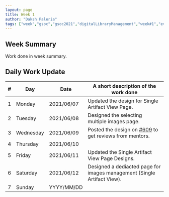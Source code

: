 ```yaml
---
layout: page
title: Week 1
author: "Daksh Paleria"
tags: ["week","gsoc","gsoc2021","digitalLibraryManagement","week#1","eval#1"]
---
```


## Week Summary

 
Work done in week summary.

## Daily Work Update

|\#|Day|Date|A short description of the work done|  
|---	|---	|---	|---	|  
|1   	| Monday 	|   2021/06/07	| Updated the design for Single Artifact View Page. |  
|2   	| Tuesday  	|   2021/06/08	| Designed the selecting multiple images page.	|  
|3   	| Wednesday  	|  2021/06/09 	| Posted the design on [#609](https://gitlab.com/cdli/framework/-/issues/609) to get reviews from mentors. |  
|4   	| Thursday  	|   2021/06/10	|  |  
|5   	| Friday  	|   2021/06/11	| Updated the Single Artifact View Page Designs. |  
|6   	| Saturday  	|  2021/06/12	| Designed a dediacted page for images management (Single Artifact View). |  
|7   	| Sunday  	|   YYYY/MM/DD	|  |  
